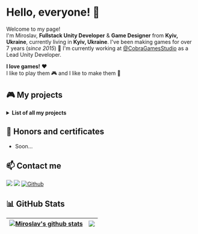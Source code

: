 # Hello, everyone! 👋
Welcome to my page!<br>
I'm Miroslav, <b>Fullstack Unity Developer</b> & <b>Game Designer</b> from <b>Kyiv, Ukraine</b>, currently living in <b>Kyiv, Ukraine</b>. I've been making games for over 7 years (<i>since 2015</i>) 🚀 I'm currently working at [@CobraGamesStudio](https://twitter.com/cobragamesdev) as a Lead Unity Developer.<br>

<b>I love games!</b> ❤<br> 
I like to play them 🎮 and I like to make them 🔨<br>

## 🎮 My projects
<details>
  <summary><b>List of all my projects</b></summary>
  
| | Title | Year | Type | Platform | Genre | Status | URL |
| :---: | :--- | :---: | :---: | :---: | :---: | :---: | :---: |
| 🐍 | Car Snake Online | 2022 | Game | Mobile | Hyper Casual | Commercial | - |
| |
| 💾 | Save Gamedev | 2021 | Game | Desktop | Shooter | Personal | - |
| 🚇 | Euro Subway Simulator | 2021 | Game | Mobile | Simulator | Commercial | - |
| 🧪 | Chemistry AR | 2021 | App | Mobile | AR | Personal | - |
| |
| 🐟 | Clean a Fish | 2020 | Game | Mobile | Simulator | Freelance | - |
| 📚 | English for Kids VR | 2020 | Game | Mobile | VR | Freelance | - |
| 📱 | Overda Mobile | 2020 | App | Mobile | Tools | Commercial | - |
| |
| 🌎 | Liquid Galaxy AR | 2019 | App | Mobile | AR | Personal | - |
| 🚀 | Way to space | 2019 | Game | Mobile | Simulator | Personal | - |
| |
| 💵 | Business Clicker: Evolution | 2018 | Game | Mobile | Clicker | Commercial | - |
| 🛡 | Clash of Towns | 2018 | Game | Mobile | Tower Defence | Personal | - |
| |
| 💵 | Business Clicker: Classic | 2017 | Game | Mobile | Clicker | Commercial | - |
| |
| 🔬 | The Laboratory of «Science Job» | 2016 | Game | Desktop | Platform Game | Personal | - |
| 🔍 | Open World | 2016 | Game | Desktop | Exploration | Personal | - |
</details>

## 🥇 Honors and certificates
- Soon...

## 📫 Contact me
<a href="https://www.twitter.com/miroslavshard"><img src="https://img.shields.io/badge/twitter-%231DA1F2.svg?&style=for-the-badge&logo=twitter&logoColor=white"></a> <a href="https://www.instagram.com/miroslavshard/"><img src="https://img.shields.io/badge/instagram-%23E4405F.svg?&style=for-the-badge&logo=instagram&logoColor=white"></a> <a href="https://github.com/miroslavshard" target="_blank"><img alt="Github" src="https://img.shields.io/badge/GitHub-%2312100E.svg?&style=for-the-badge&logo=Github&logoColor=white"/></a>

## 📊 GitHub Stats
| <a href="https://github.com/miroslavshard/github-readme-stats"><img align="center" src="https://github-readme-stats.vercel.app/api?username=miroslavshard&show_icons=true&include_all_commits=true&count_private=true&theme=buefy&hide_border=true" alt="Miroslav's github stats" /></a> | <a href="https://github.com/miroslavshard/github-readme-stats"><img align="center" src="https://github-readme-stats.vercel.app/api/top-langs/?username=miroslavshard&layout=compact&theme=buefy&hide_border=true" /></a> |
| ------------- | ------------- |
